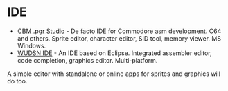 # IDE

- [CBM .pgr Studio](http://www.ajordison.co.uk/) - De facto IDE for Commodore asm development. C64 and others. Sprite editor, character editor, SID tool, memory viewer. MS Windows.
- [WUDSN IDE](https://www.wudsn.com/index.php/ide) - An IDE based on Eclipse. Integrated assembler editor, code completion, graphics editor. Multi-platform.

A simple editor with standalone or online apps for sprites and graphics will do too.
